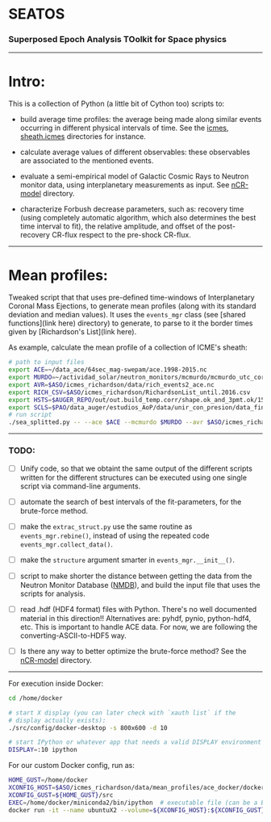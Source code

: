 # SEATOS
### Superposed Epoch Analysis TOolkit for Space physics

---
# Intro:

This is a collection of Python (a little bit of Cython too) scripts to:

   * build average time profiles: the average being made along similar events 
     occurring in different physical intervals of time.
     See the [icmes](icmes/src), [sheath.icmes](sheaths.icmes/src) directories for instance.
<!--- referenciar directorio -->

   * calculate average values of different observables: these observables are 
     associated to the mentioned events.
<!--- referenciar directorio -->

   * evaluate a semi-empirical model of Galactic Cosmic Rays to Neutron monitor 
     data, using interplanetary measurements as input. 
     See [nCR-model](etc/n_CR) directory.

   * characterize Forbush decrease parameters, such as: recovery time (using 
     completely automatic algorithm, which also determines the best time interval
     to fit), the relative amplitude, and offset of the post-recovery CR-flux 
     respect to the pre-shock CR-flux.
<!--- referenciar directorio -->

---
# Mean profiles:

Tweaked script that that uses pre-defined time-windows of Interplanetary Coronal Mass
Ejections, to generate mean profiles (along with its standard deviation and median 
values).
It uses the `events_mgr` class (see [shared functions](link here) directory) to generate, to parse 
to it the border times given by [Richardson's List](link here).

As example, calculate the mean profile of a collection of ICME's sheath:

```bash
# path to input files
export ACE=~/data_ace/64sec_mag-swepam/ace.1998-2015.nc
export MURDO=~/actividad_solar/neutron_monitors/mcmurdo/mcmurdo_utc_correg.dat
export AVR=$ASO/icmes_richardson/data/rich_events2_ace.nc
export RICH_CSV=$ASO/icmes_richardson/RichardsonList_until.2016.csv
export HSTS=$AUGER_REPO/out/out.build_temp.corr/shape.ok_and_3pmt.ok/15min/histos_temp.corrected.h5
export SCLS=$PAO/data_auger/estudios_AoP/data/unir_con_presion/data_final_2006-2013.h5
# run script
./sea_splitted.py -- --ace $ACE --mcmurdo $MURDO --avr $ASO/icmes_richardson/data/rich_events2_ace.nc --rich_csv $ASO/icmes_richardson/RichardsonList_until.2016.csv --auger_hsts $AUGER_REPO/out/out.build_temp.corr/shape.ok_and_3pmt.ok/15min/histos_temp.corrected.h5 --auger_scls $PAO/data_auger/estudios_AoP/data/unir_con_presion/data_final_2006-2013.h5 --dir_plot ../plots3 --dir_data ../ascii3 --suffix _auger_ --icme_flag 0.1.2.2H  --struct sh.i
```



---
### TODO:

- [ ] Unify code, so that we obtaint the same output of the different 
      scripts written for the different structures can be executed 
      using one single script via command-line arguments.

- [ ] automate the search of best intervals of the fit-parameters, for
      the brute-force method.

- [ ] make the `extrac_struct.py` use the same routine as `events_mgr.rebine()`,
      instead of using the repeated code `events_mgr.collect_data()`.

- [ ] make the `structure` argument smarter in `events_mgr.__init__()`.

- [ ] script to make shorter the distance between getting the data from 
      the Neutron Monitor Database ([NMDB](http://www.nmdb.eu/?q=node/8)), and
      build the input file that uses the scripts for analysis.

- [ ] read .hdf (HDF4 format) files with Python. There's no well documented 
      material in this direction!! Alternatives are:
      pyhdf, pynio, python-hdf4, etc.
      This is important to handle ACE data. 
      For now, we are following the converting-ASCII-to-HDF5 way.

- [ ] Is there any way to better optimize the brute-force method? 
      See the [nCR-model](etc/n_CR) directory.


---
For execution inside Docker:
```bash
cd /home/docker

# start X display (you can later check with `xauth list` if the 
# display actually exists):
./src/config/docker-desktop -s 800x600 -d 10

# start IPython or whatever app that needs a valid DISPLAY environment variable:
DISPLAY=:10 ipython
```

For our custom Docker config, run as:
```bash
HOME_GUST=/home/docker
XCONFIG_HOST=$ASO/icmes_richardson/data/mean_profiles/ace_docker/docker-x
XCONFIG_GUST=${HOME_GUST}/src
EXEC=/home/docker/miniconda2/bin/ipython  # executable file (can be a Bash script inside $XCONFIG)
docker run -it --name ubuntuX2 --volume=${XCONFIG_HOST}:${XCONFIG_GUST} --user=1000:1000 -w ${HOME_GUST} jimsrc/conda:scipy $EXEC 
```


<!--- EOF -->
